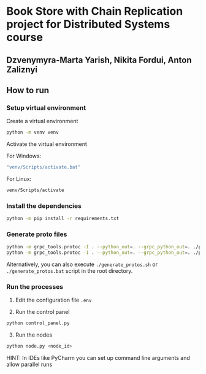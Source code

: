 # Book Store with Chain Replication project for Distributed Systems course

## Dzvenymyra-Marta Yarish, Nikita Fordui, Anton Zaliznyi

## How to run

### Setup virtual environment

Create a virtual environment

```bash
python -m venv venv
```

Activate the virtual environment

For Windows:

```bash
"venv/Scripts/activate.bat"
```

For Linux:

```bash
venv/Scripts/activate
```

### Install the dependencies

```bash
python -m pip install -r requirements.txt
```

### Generate proto files

```bash
python -m grpc_tools.protoc -I . --python_out=. --grpc_python_out=. ./protos/control_panel.proto
python -m grpc_tools.protoc -I . --python_out=. --grpc_python_out=. ./protos/node.proto
```

Alternatively, you can also execute `./generate_protos.sh` or `./generate_protos.bat` 
script in the root directory.

### Run the processes 

1. Edit the configuration file `.env`

2. Run the control panel

```bash
python control_panel.py
```

3. Run the nodes

```bash
python node.py <node_id>
```

HINT: In IDEs like PyCharm you  can set up command line arguments and allow parallel runs
